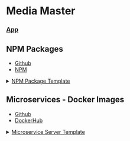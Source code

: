 # Media Master
### **[App](https://github.com/FMI-MediaMaster/MediaMaster)**

## NPM Packages
- [Github](https://github.com/orgs/FMI-MediaMaster/packages?ecosystem=npm)
- [NPM](https://www.npmjs.com/org/media-master?activeTab=packages)

<details>
  <summary><a href="https://github.com/FMI-MediaMaster/NpmTemplate">NPM Package Template</a></summary>
  &nbsp;&nbsp;&nbsp;&nbsp;├─&nbsp; <a href="https://github.com/FMI-MediaMaster/metadata-service-tests">metadata-service-tests</a> <br>
  &nbsp;&nbsp;&nbsp;&nbsp;├─&nbsp; <a href="https://github.com/FMI-MediaMaster/load-dotenv">load-dotenv</a>                       <br>
  &nbsp;&nbsp;&nbsp;&nbsp;├─&nbsp; <a href="https://github.com/FMI-MediaMaster/express-crud-router">express-crud-router</a>       <br>
  &nbsp;&nbsp;&nbsp;&nbsp;├─&nbsp; <a href="https://github.com/FMI-MediaMaster/http-errors">http-errors</a>                       <br>
  &nbsp;&nbsp;&nbsp;&nbsp;├─&nbsp; <a href="https://github.com/FMI-MediaMaster/string-utils">string-utils</a>                     <br>
  &nbsp;&nbsp;&nbsp;&nbsp;└─&nbsp; <a href="https://github.com/FMI-MediaMaster/express-middleware">express-middleware</a>         <br>
</details>

## Microservices - Docker Images
- [Github](https://github.com/orgs/FMI-MediaMaster/packages?ecosystem=container)
- [DockerHub](https://hub.docker.com/repositories/mediamasterorg)

<details>
  <summary><a href="https://github.com/FMI-MediaMaster/ServerTemplate">Microservice Server Template</a></summary>
  &nbsp;&nbsp;&nbsp;&nbsp;└─&nbsp; <a href="https://github.com/FMI-MediaMaster/TMDB-Service">TMDB Service</a> <br>
  &nbsp;&nbsp;&nbsp;&nbsp;└─&nbsp; <a href="https://github.com/FMI-MediaMaster/User-Service">User-Service</a> <br>
</details>

